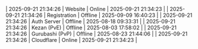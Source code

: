 | 2025-09-21 21:34:26 | Website | Online | 2025-09-21 21:34:23 |
| 2025-09-21 21:34:26 | Registration | Offline | 2025-09-09 16:40:23 |
| 2025-09-21 21:34:26 | Auth Server | Offline | 2025-08-18 09:33:31 |
| 2025-09-21 21:34:26 | Kezan (PvE) | Offline | 2025-08-03 17:58:02 |
| 2025-09-21 21:34:26 | Gurubashi (PvP) | Offline | 2025-08-23 21:44:06 |
| 2025-09-21 21:34:26 | Cloudflare | Online | 2025-09-21 21:34:23 |
